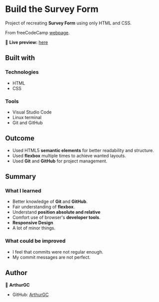 # Build the Survey Form

Project of recreating **Survey Form** using only HTML and CSS.

From freeCodeCamp [webpage](https://www.freecodecamp.org/).


🔗 **Live preview:** [here](https://arthurgc.github.io/Survey-form-2.0/)

## Built with

### Technologies

* HTML
* CSS

### Tools

* Visual Studio Code
* Linux terminal
* Git and GitHub

## Outcome

* Used HTML5 **semantic elements** for better readability and structure.
* Used **flexbox** multiple times to achieve wanted layouts.
* Used **Git** and **GitHub** for project management.

## Summary

### What I learned

* Better knowledge of **Git** and **GitHub**.
* Fair understanding of **flexbox**.
* Understand **position absolute and relative**
* Comfort use of browser's **developer tools**.
* **Responsive Design**
* A lot of minor things.

### What could be improved

* I feel that commits were not regular enough.
* My commit messages are not perfect.

## Author

👤 **ArthurGC**
* GitHub: [ArthurGC](https://github.com/ArthurGC)